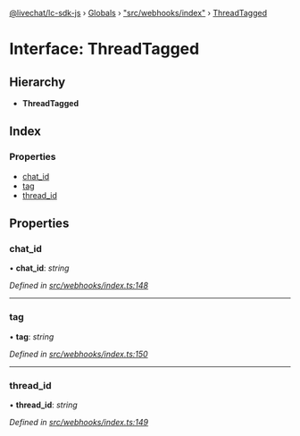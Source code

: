 [@livechat/lc-sdk-js](../README.md) › [Globals](../globals.md) › ["src/webhooks/index"](../modules/_src_webhooks_index_.md) › [ThreadTagged](_src_webhooks_index_.threadtagged.md)

# Interface: ThreadTagged

## Hierarchy

* **ThreadTagged**

## Index

### Properties

* [chat_id](_src_webhooks_index_.threadtagged.md#chat_id)
* [tag](_src_webhooks_index_.threadtagged.md#tag)
* [thread_id](_src_webhooks_index_.threadtagged.md#thread_id)

## Properties

###  chat_id

• **chat_id**: *string*

*Defined in [src/webhooks/index.ts:148](https://github.com/livechat/lc-sdk-js/blob/04572ce/src/webhooks/index.ts#L148)*

___

###  tag

• **tag**: *string*

*Defined in [src/webhooks/index.ts:150](https://github.com/livechat/lc-sdk-js/blob/04572ce/src/webhooks/index.ts#L150)*

___

###  thread_id

• **thread_id**: *string*

*Defined in [src/webhooks/index.ts:149](https://github.com/livechat/lc-sdk-js/blob/04572ce/src/webhooks/index.ts#L149)*
